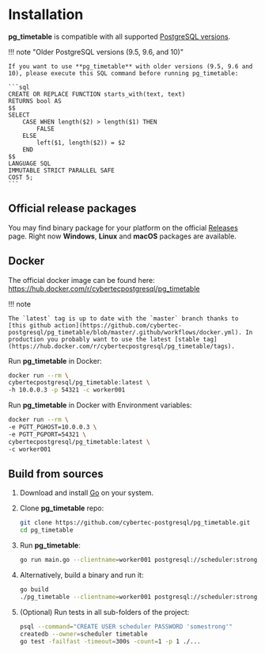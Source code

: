 # Installation

**pg_timetable** is compatible with all supported [PostgreSQL versions](https://www.postgresql.org/support/versioning/).

!!! note "Older PostgreSQL versions (9.5, 9.6, and 10)"

    If you want to use **pg_timetable** with older versions (9.5, 9.6 and 10), please execute this SQL command before running pg_timetable:

    ```sql
    CREATE OR REPLACE FUNCTION starts_with(text, text)
    RETURNS bool AS 
    $$
    SELECT 
        CASE WHEN length($2) > length($1) THEN 
            FALSE 
        ELSE 
            left($1, length($2)) = $2 
        END
    $$
    LANGUAGE SQL
    IMMUTABLE STRICT PARALLEL SAFE
    COST 5;
    ```

## Official release packages

You may find binary package for your platform on the official [Releases](https://github.com/cybertec-postgresql/pg_timetable/releases) page. Right now **Windows**, **Linux** and **macOS** packages are available.

## Docker

The official docker image can be found here: <https://hub.docker.com/r/cybertecpostgresql/pg_timetable>

!!! note

    The `latest` tag is up to date with the `master` branch thanks to [this github action](https://github.com/cybertec-postgresql/pg_timetable/blob/master/.github/workflows/docker.yml). In production you probably want to use the latest [stable tag](https://hub.docker.com/r/cybertecpostgresql/pg_timetable/tags).

Run **pg_timetable** in Docker:

```bash
docker run --rm \
cybertecpostgresql/pg_timetable:latest \
-h 10.0.0.3 -p 54321 -c worker001
```

Run **pg_timetable** in Docker with Environment variables:

```bash
docker run --rm \
-e PGTT_PGHOST=10.0.0.3 \
-e PGTT_PGPORT=54321 \
cybertecpostgresql/pg_timetable:latest \
-c worker001
```

## Build from sources

1. Download and install [Go](https://golang.org/doc/install) on your system.
2. Clone **pg_timetable** repo:

    ```bash
    git clone https://github.com/cybertec-postgresql/pg_timetable.git
    cd pg_timetable
    ```

3. Run **pg_timetable**:

    ```bash
    go run main.go --clientname=worker001 postgresql://scheduler:strongpwd@localhost:5432/dbname
    ```

4. Alternatively, build a binary and run it:

    ```bash
    go build
    ./pg_timetable --clientname=worker001 postgresql://scheduler:strongpwd@localhost:5432/dbname
    ```

5. (Optional) Run tests in all sub-folders of the project:

    ```bash
    psql --command="CREATE USER scheduler PASSWORD 'somestrong'"
    createdb --owner=scheduler timetable
    go test -failfast -timeout=300s -count=1 -p 1 ./...
    ```
